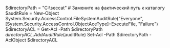 $directoryPath = "C:\seccat"  # Замените на фактический путь к каталогу
$auditRule = New-Object System.Security.AccessControl.FileSystemAuditRule("Everyone", [System.Security.AccessControl.ObjectAceType]::ExecuteFile, "Failure")
$directoryACL = Get-Acl -Path $directoryPath
$directoryACL.AddAuditRule($auditRule)
Set-Acl -Path $directoryPath -AclObject $directoryACL
